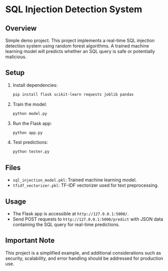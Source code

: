 # SQL Injection Detection System

## Overview

Simple demo project. This project implements a real-time SQL injection detection system using random forest algorithms. A trained machine learning model will predicts whether an SQL query is safe or potentially malicious.

## Setup

1. Install dependencies:
    ```bash
    pip install flask scikit-learn requests joblib pandas
    ```

2. Train the model:
    ```bash
    python model.py
    ```

3. Run the Flask app:
    ```bash
    python app.py
    ```

4. Test predictions:
    ```bash
    python tester.py
    ```

## Files

- `sql_injection_model.pkl`: Trained machine learning model.
- `tfidf_vectorizer.pkl`: TF-IDF vectorizer used for text preprocessing.

## Usage

- The Flask app is accessible at `http://127.0.0.1:5000/`.
- Send POST requests to `http://127.0.0.1:5000/predict` with JSON data containing the SQL query for real-time predictions.

## Important Note

This project is a simplified example, and additional considerations such as security, scalability, and error handling should be addressed for production use.
